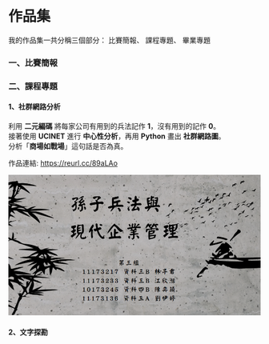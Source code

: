 # 作品集
我的作品集一共分稱三個部分：&nbsp;比賽簡報、&nbsp;課程專題、&nbsp;畢業專題

### 一、比賽簡報

### 二、課程專題

#### 1、社群網路分析

利用 **二元編碼** 將每家公司有用到的兵法記作 **1**，沒有用到的記作 **0**。  
接著使用 **UCINET** 進行 **中心性分析**，再用 **Python** 畫出 **社群網路圖**。  
分析「**商場如戰場**」這句話是否為真。

作品連結:
https://reurl.cc/89aLAo

[![社群網路分析](社群網路.png)](孫子兵法與現代企業管理1.pdf)

#### 2、文字探勘

